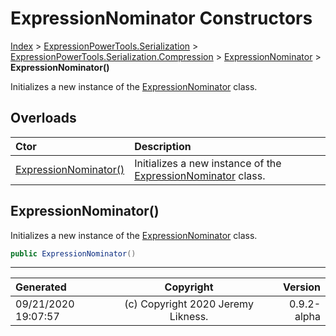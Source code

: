 ﻿# ExpressionNominator Constructors

[Index](../index.md) > [ExpressionPowerTools.Serialization](ExpressionPowerTools.Serialization.a.md) > [ExpressionPowerTools.Serialization.Compression](ExpressionPowerTools.Serialization.Compression.n.md) > [ExpressionNominator](ExpressionPowerTools.Serialization.Compression.ExpressionNominator.cs.md) > **ExpressionNominator()**

Initializes a new instance of the [ExpressionNominator](ExpressionPowerTools.Serialization.Compression.ExpressionNominator.cs.md) class.

## Overloads

| Ctor | Description |
| :-- | :-- |
| [ExpressionNominator()](#expressionnominator) | Initializes a new instance of the [ExpressionNominator](ExpressionPowerTools.Serialization.Compression.ExpressionNominator.cs.md) class. |

## ExpressionNominator()

Initializes a new instance of the [ExpressionNominator](ExpressionPowerTools.Serialization.Compression.ExpressionNominator.cs.md) class.

```csharp
public ExpressionNominator()
```



---

| Generated | Copyright | Version |
| :-- | :-: | --: |
| 09/21/2020 19:07:57 | (c) Copyright 2020 Jeremy Likness. | 0.9.2-alpha |
